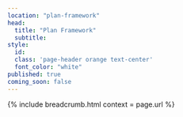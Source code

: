 ```yaml
---
location: "plan-framework"
head:
  title: "Plan Framework"
  subtitle:
style:
  id:
  class: 'page-header orange text-center'
  font_color: "white"
published: true
coming_soon: false
---
```

{% include breadcrumb.html context = page.url %}
